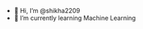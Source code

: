 - 👋 Hi, I’m @shikha2209
- 🌱 I’m currently learning Machine Learning


<!---
shikha2209/shikha2209 is a ✨ special ✨ repository because its `README.md` (this file) appears on your GitHub profile.
You can click the Preview link to take a look at your changes.
--->
